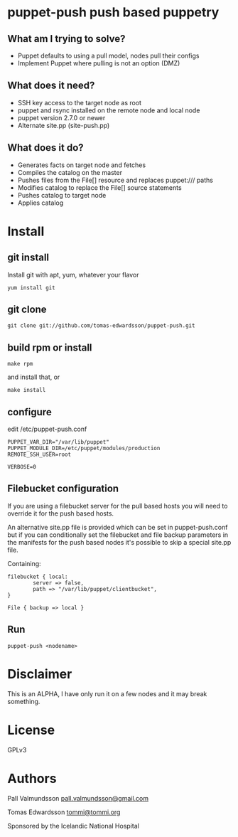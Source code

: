 puppet-push push based puppetry
===============================

What am I trying to solve?
--------------------------
* Puppet defaults to using a pull model, nodes pull their configs
* Implement Puppet where pulling is not an option (DMZ)

What does it need?
------------------
* SSH key access to the target node as root
* puppet and rsync installed on the remote node and local node
* puppet version 2.7.0 or newer
* Alternate site.pp (site-push.pp)


What does it do?
----------------
* Generates facts on target node and fetches
* Compiles the catalog on the master
* Pushes files from the File[] resource and replaces puppet:/// paths
* Modifies catalog to replace the File[] source statements
* Pushes catalog to target node
* Applies catalog



Install
=======
git install
-----------
Install git with apt, yum, whatever your flavor
```
yum install git
```

git clone
---------
```
git clone git://github.com/tomas-edwardsson/puppet-push.git
```

build rpm or install
--------------------
```
make rpm
```
and install that, or
```
make install
```

configure
---------
edit /etc/puppet-push.conf
```
PUPPET_VAR_DIR="/var/lib/puppet"
PUPPET_MODULE_DIR=/etc/puppet/modules/production
REMOTE_SSH_USER=root

VERBOSE=0
```

Filebucket configuration
------------------------
If you are using a filebucket server for the pull based hosts you will need to override it for the push based hosts.

An alternative site.pp file is provided which can be set in puppet-push.conf but if you can conditionally set the
filebucket and file backup parameters in the manifests for the push based nodes it's possible to skip a special site.pp file.

Containing:
```
filebucket { local:
        server => false,
        path => "/var/lib/puppet/clientbucket",
}

File { backup => local }
```

Run
---
```
puppet-push <nodename>
```


Disclaimer
==========
This is an ALPHA, I have only run it on a few nodes and it may break something.

License
=======
GPLv3


Authors
======
Pall Valmundsson <pall.valmundsson@gmail.com>

Tomas Edwardsson <tommi@tommi.org>

Sponsored by the Icelandic National Hospital


